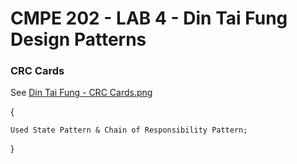 # CMPE 202 - LAB 4 - Din Tai Fung Design Patterns

### CRC Cards

See [Din Tai Fung - CRC Cards.png]()

{
    
    Used State Pattern & Chain of Responsibility Pattern;
}
